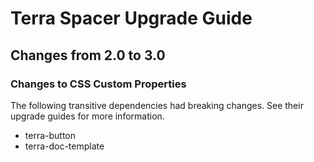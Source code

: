 # Terra Spacer Upgrade Guide

## Changes from 2.0 to 3.0

### Changes to CSS Custom Properties

The following transitive dependencies had breaking changes. See their upgrade guides for more information.
* terra-button
* terra-doc-template
